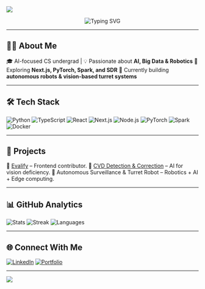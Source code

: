 <img src="https://capsule-render.vercel.app/api?type=waving&color=gradient&height=200&section=header&text=Hi%20I'm%20Gowtham%20👋&fontSize=40&fontAlignY=35&animation=twinkling" />

<p align="center">
  <img src="https://readme-typing-svg.herokuapp.com?font=Fira+Code&size=24&pause=1000&color=00C6FF&center=true&vCenter=true&width=600&lines=AI+Engineer+in+Progress+🤖;Fullstack+Developer+💻;Robotics+Enthusiast+🔧;Big+Data+Explorer+📊;Always+Learning+New+Things+🚀" alt="Typing SVG" />
</p>

---

## 👨‍💻 About Me

🎓 AI-focused CS undergrad | 💡 Passionate about **AI, Big Data & Robotics**
🚀 Exploring **Next.js, PyTorch, Spark, and SDR**
🤖 Currently building **autonomous robots & vision-based turret systems**

---

## 🛠️ Tech Stack

![Python](https://img.shields.io/badge/-Python-3776AB?logo=python\&logoColor=white)
![TypeScript](https://img.shields.io/badge/-TypeScript-3178C6?logo=typescript\&logoColor=white)
![React](https://img.shields.io/badge/-React-61DAFB?logo=react\&logoColor=black)
![Next.js](https://img.shields.io/badge/-Next.js-000000?logo=next.js\&logoColor=white)
![Node.js](https://img.shields.io/badge/-Node.js-339933?logo=node.js\&logoColor=white)
![PyTorch](https://img.shields.io/badge/-PyTorch-EE4C2C?logo=pytorch\&logoColor=white)
![Spark](https://img.shields.io/badge/-Apache%20Spark-E25A1C?logo=apachespark\&logoColor=white)
![Docker](https://img.shields.io/badge/-Docker-2496ED?logo=docker\&logoColor=white)

---

## 🚀 Projects

🔹 [Evalify](https://github.com/evalify/evalify-frontend) – Frontend contributor.
🔹 [CVD Detection & Correction](https://github.com/GowthamDhanaraju/CVD-detection-and-correction) – AI for vision deficiency.
🔹 Autonomous Surveillance & Turret Robot – Robotics + AI + Edge computing.

---

## 📊 GitHub Analytics

![Stats](https://github-readme-stats.vercel.app/api?username=GowthamDhanaraju\&show_icons=true\&theme=tokyonight)
![Streak](https://streak-stats.demolab.com?user=GowthamDhanaraju\&theme=tokyonight\&border_radius=5)
![Languages](https://github-readme-stats.vercel.app/api/top-langs/?username=GowthamDhanaraju\&layout=compact\&theme=tokyonight)

---

## 🌐 Connect With Me

[![LinkedIn](https://img.shields.io/badge/LinkedIn-blue?logo=linkedin\&logoColor=white)](https://www.linkedin.com/)
[![Portfolio](https://img.shields.io/badge/Portfolio-black?logo=firefox\&logoColor=white)](https://yourwebsite.com)

---

<img src="https://capsule-render.vercel.app/api?type=waving&color=gradient&height=100&section=footer" />  
